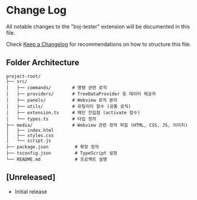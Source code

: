 # Change Log

All notable changes to the "boj-tester" extension will be documented in this file.

Check [Keep a Changelog](http://keepachangelog.com/) for recommendations on how to structure this file.
## Folder Architecture
```
project-root/
├── src/
│   ├── commands/        # 명령 관련 로직
│   ├── providers/       # TreeDataProvider 등 데이터 제공자
│   ├── panels/          # Webview 로직 분리
│   ├── utils/           # 유틸리티 함수 (공통 로직)
│   ├── extension.ts     # 메인 진입점 (activate 함수)
│   └── types.ts         # 타입 정의
├── media/               # Webview 관련 정적 파일 (HTML, CSS, JS, 이미지)
│   ├── index.html
│   ├── styles.css
│   └── script.js
├── package.json          # 확장 정의
├── tsconfig.json         # TypeScript 설정
└── README.md             # 프로젝트 설명
```
## [Unreleased]

- Initial release
